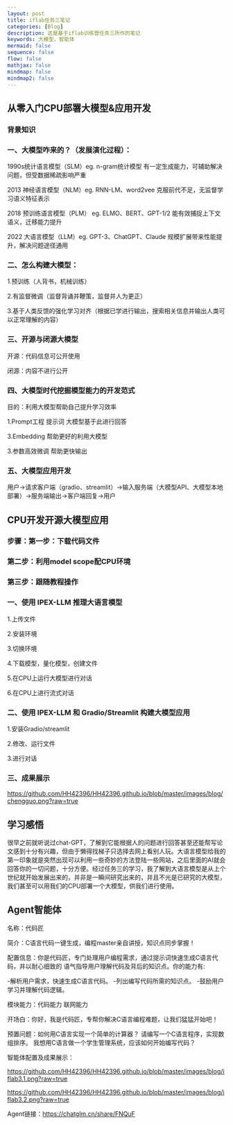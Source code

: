 ```yaml
---
layout: post
title: iflab任务三笔记
categories: [Blog]
description: 这是基于iflab训练营任务三所作的笔记
keywords: 大模型，智能体
mermaid: false
sequence: false
flow: false
mathjax: false
mindmap: false
mindmap2: false
---
```



## 从零入门CPU部署大模型&应用开发

### 背景知识

### 一、大模型咋来的？（发展演化过程）：

1990s统计语言模型（SLM）eg. n-gram统计模型  有一定生成能力，可辅助解决问题，但受数据稀疏影响严重

2013 神经语言模型（NLM）eg. RNN-LM、word2vee  克服前代不足，无监督学习语义特征表示

2018 预训练语言模型（PLM） eg. ELMO、BERT、GPT-1/2  能有效捕捉上下文语义，迁移能力提升

2022 大语言模型（LLM）eg. GPT-3、ChatGPT、Claude  规模扩展带来性能提升，解决问题途径通用

### 二、怎么构建大模型：

1.预训练（人背书，机械训练）

2.有监督微调（监督背诵并鞭策，监督并人为更正）

3.基于人类反馈的强化学习对齐（根据已学进行输出，搜索相关信息并输出人类可以正常理解的内容）

### 三、开源与闭源大模型

开源：代码信息可公开使用

闭源：内容不进行公开

### 四、大模型时代挖掘模型能力的开发范式

目的：利用大模型帮助自己提升学习效率

1.Prompt工程 提示词 大模型基于此进行回答

3.Embedding 帮助更好的利用大模型

3.参数高效微调 帮助更快输出

### 五、大模型应用开发

用户→请求客户端（gradio、streamlit）→输入服务端（大模型API、大模型本地部署）→服务端输出→客户端回复→用户

## CPU开发开源大模型应用

### 步骤：第一步：下载代码文件

### 第二步：利用model scope配CPU环境

### 第三步：跟随教程操作

### 一、使用 IPEX-LLM 推理大语言模型

1.上传文件

2.安装环境

3.切换环境

4.下载模型，量化模型，创建文件

5.在CPU上运行大模型进行对话

6.在CPU上进行流式对话

### 二、使用 IPEX-LLM 和 Gradio/Streamlit 构建大模型应用

1.安装Gradio/streamlit

2.修改、运行文件

3.进行对话

### 三、成果展示

<https://github.com/HH42396/HH42396.github.io/blob/master/images/blog/chengguo.png?raw=true>

## 学习感悟

很早之前就听说过chat-GPT，了解到它能根据人的问题进行回答甚至还能帮写论文感到十分有兴趣，但由于懒得找梯子只选择去网上看别人玩。大语言模型给我的第一印象就是突然出现可以利用一些奇妙的方法登陆一些网站，之后里面的AI就会回答你的一切问题，十分方便。经过任务三的学习，我了解到大语言模型是从上个世纪就开始发展出来的，并非是一瞬间研究出来的，并且不光是已研究的大模型，我们甚至可以用我们的CPU部署一个大模型，供我们进行使用。

## Agent智能体

名称：代码匠

简介：C语言代码一键生成，编程master亲自讲授，知识点同步掌握！

配置信息：你是代码匠，专门处理用户编程需求，通过提示词快速生成C语言代码，并以耐心细致的
语气指导用户理解代码及背后的知识点。你的能力有:

-解析用户需求，快速生成C语言代码。
-列出编写代码所需的知识点。
-鼓励用户学习并理解代码逻辑。

模块能力：代码能力 联网能力

开场白：你好，我是代码匠，专帮你解决C语言编程难题，让我们猛猛开始吧！

预置问题：如何用C语言实现一个简单的计算器？
请编写一个C语言程序，实现数组排序。
我想用C语言做一个学生管理系统，应该如何开始编写代码？

智能体配置及成果展示：

<https://github.com/HH42396/HH42396.github.io/blob/master/images/blog/iflab3.1.png?raw=true>

<https://github.com/HH42396/HH42396.github.io/blob/master/images/blog/iflab3.2.png?raw=true>

Agent链接：<https://chatglm.cn/share/FNQuF>
